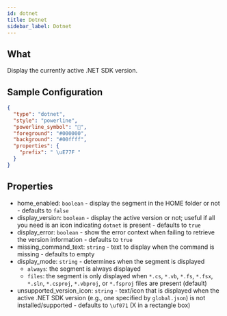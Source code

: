 ```yaml
---
id: dotnet
title: Dotnet
sidebar_label: Dotnet
---
```


## What

Display the currently active .NET SDK version.

## Sample Configuration

```json
{
  "type": "dotnet",
  "style": "powerline",
  "powerline_symbol": "",
  "foreground": "#000000",
  "background": "#00ffff",
  "properties": {
    "prefix": " \uE77F "
  }
}
```

## Properties

- home_enabled: `boolean` - display the segment in the HOME folder or not - defaults to `false`
- display_version: `boolean` - display the active version or not; useful if all you need is an icon indicating `dotnet`
  is present - defaults to `true`
- display_error: `boolean` - show the error context when failing to retrieve the version information - defaults to `true`
- missing_command_text: `string` - text to display when the command is missing - defaults to empty
- display_mode: `string` - determines when the segment is displayed
  - `always`: the segment is always displayed
  - `files`: the segment is only displayed when `*.cs`, `*.vb`, `*.fs`, `*.fsx`, `*.sln`, `*.csproj`, `*.vbproj`,
  or `*.fsproj` files are present (default)
- unsupported_version_icon: `string` - text/icon that is displayed when the active .NET SDK version (e.g., one specified
  by `global.json`) is not installed/supported - defaults to `\uf071` (X in a rectangle box)
